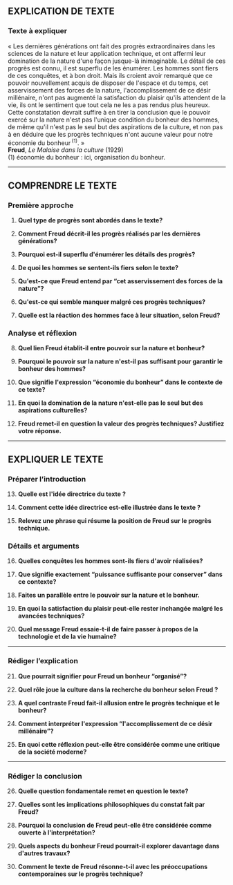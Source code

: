 ## EXPLICATION DE TEXTE

### Texte à expliquer
« Les dernières générations ont fait des progrès extraordinaires dans les sciences de la nature et leur application technique, et ont affermi leur domination de la nature d'une façon jusque-là inimaginable. Le détail de ces progrès est connu, il est superflu de les énumérer. Les hommes sont fiers de ces conquêtes, et à bon droit. Mais ils croient avoir remarqué que ce pouvoir nouvellement acquis de disposer de l'espace et du temps, cet asservissement des forces de la nature, l'accomplissement de ce désir millénaire, n'ont pas augmenté la satisfaction du plaisir qu'ils attendent de la vie, ils ont le sentiment que tout cela ne les a pas rendus plus heureux. Cette constatation devrait suffire à en tirer la conclusion que le pouvoir exercé sur la nature n'est pas l'unique condition du bonheur des hommes, de même qu'il n'est pas le seul but des aspirations de la culture, et non pas à en déduire que les progrès techniques n'ont aucune valeur pour notre économie du bonheur&#x202F;<sup>(1)</sup>. »<br/><b>Freud</b>, <i>Le Malaise dans la culture</i> (1929)<br/>(1) économie du bonheur : ici, organisation du bonheur.

---

## COMPRENDRE LE TEXTE

### Première approche

1. **Quel type de progrès sont abordés dans le texte?**

2. **Comment Freud décrit-il les progrès réalisés par les dernières générations?**

3. **Pourquoi est-il superflu d'énumérer les détails des progrès?**

4. **De quoi les hommes se sentent-ils fiers selon le texte?**

5. **Qu'est-ce que Freud entend par “cet asservissement des forces de la nature”?**

6. **Qu'est-ce qui semble manquer malgré ces progrès techniques?**

7. **Quelle est la réaction des hommes face à leur situation, selon Freud?**

### Analyse et réflexion

8. **Quel lien Freud établit-il entre pouvoir sur la nature et bonheur?**

9. **Pourquoi le pouvoir sur la nature n'est-il pas suffisant pour garantir le bonheur des hommes?**

10. **Que signifie l'expression “économie du bonheur” dans le contexte de ce texte?**

11. **En quoi la domination de la nature n'est-elle pas le seul but des aspirations culturelles?**

12. **Freud remet-il en question la valeur des progrès techniques? Justifiez votre réponse.**

---

## EXPLIQUER LE TEXTE

### Préparer l’introduction

13. **Quelle est l'idée directrice du texte ?**

14. **Comment cette idée directrice est-elle illustrée dans le texte ?**

15. **Relevez une phrase qui résume la position de Freud sur le progrès technique.**

### Détails et arguments

16. **Quelles conquêtes les hommes sont-ils fiers d'avoir réalisées?**

17. **Que signifie exactement “puissance suffisante pour conserver” dans ce contexte?**

18. **Faites un parallèle entre le pouvoir sur la nature et le bonheur.**

19. **En quoi la satisfaction du plaisir peut-elle rester inchangée malgré les avancées techniques?**

20. **Quel message Freud essaie-t-il de faire passer à propos de la technologie et de la vie humaine?**

---

### Rédiger l’explication

21. **Que pourrait signifier pour Freud un bonheur “organisé”?**

22. **Quel rôle joue la culture dans la recherche du bonheur selon Freud ?**

23. **A quel contraste Freud fait-il allusion entre le progrès technique et le bonheur?**

24. **Comment interpréter l'expression “l'accomplissement de ce désir millénaire”?**

25. **En quoi cette réflexion peut-elle être considérée comme une critique de la société moderne?**

---

### Rédiger la conclusion

26. **Quelle question fondamentale remet en question le texte?**

27. **Quelles sont les implications philosophiques du constat fait par Freud?**

28. **Pourquoi la conclusion de Freud peut-elle être considérée comme ouverte à l'interprétation?**

29. **Quels aspects du bonheur Freud pourrait-il explorer davantage dans d'autres travaux?**

30. **Comment le texte de Freud résonne-t-il avec les préoccupations contemporaines sur le progrès technique?**